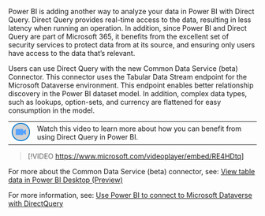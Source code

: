 Power BI is adding another way to analyze your data in Power BI with Direct Query. Direct Query provides real-time access to the data, resulting in less latency when running an operation.  In addition, since Power BI and Direct Query are part of Microsoft 365, it benefits from the excellent set of security services to protect data from at its source, and ensuring only users have access to the data that’s relevant.

Users can use Direct Query with the new Common Data Service (beta) Connector. This connector uses the Tabular Data Stream endpoint for the Microsoft Dataverse environment. This endpoint enables better relationship discovery in the Power BI dataset model. In addition, complex data types, such as lookups, option-sets, and currency are flattened for easy consumption in the model.

|||
| :--- | :--- |
| ![Icon indicating play video](../media/video-icon.png)| Watch this video to learn more about how you can benefit from using Direct Query in Power BI.|

>[!VIDEO https://www.microsoft.com/videoplayer/embed/RE4HDtq]

For more about the Common Data Service (beta) connector, see: [View table data in Power BI Desktop (Preview)](https://docs.microsoft.com/powerapps/maker/common-data-service/view-entity-data-power-bi)

For more information, see:  [Use Power BI to connect to Microsoft Dataverse with DirectQuery](https://docs.microsoft.com/power-platform-release-plan/2020wave2/data-platform/use-power-bi-connect-microsoft-dataverse-directquery)

